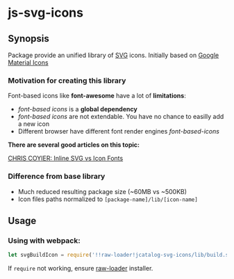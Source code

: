 # js-svg-icons

## Synopsis

Package provide an unified library of [SVG](https://en.wikipedia.org/wiki/Scalable_Vector_Graphics) icons.
Initially based on [Google Material Icons](https://github.com/google/material-design-icons/)

### Motivation for creating this library

Font-based icons like **font-awesome** have a lot of **limitations**:

* *font-based icons* is a **global dependency**
* *font-based icons* are not extendable. You have no chance to easilly add a new icon
* Different browser have different font render engines *font-based-icons* 

**There are several good articles on this topic:**

[CHRIS COYIER: Inline SVG vs Icon Fonts](https://css-tricks.com/icon-fonts-vs-svg/)

### Difference from base library
* Much reduced resulting package size (~60MB vs ~500KB)
* Icon files paths normalized to `[package-name]/lib/[icon-name]`


## Usage

### Using with webpack: 

```js
let svgBuildIcon = require('!!raw-loader!jcatalog-svg-icons/lib/build.svg');
```

If `require` not working, ensure [raw-loader](https://www.npmjs.com/package/raw-loader) installer.
